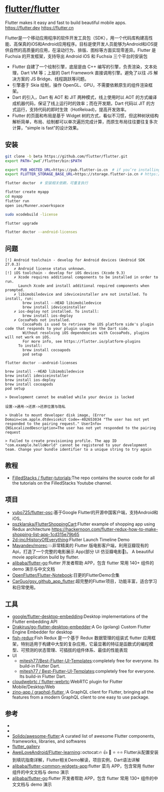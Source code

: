 # [flutter/flutter](https://github.com/flutter/flutter)

Flutter makes it easy and fast to build beautiful mobile apps. https://flutter.dev https://flutter.cn

Flutter是一个移动应用程序的软件开发工具包（SDK），用一个代码库构建高性能、高保真的iOS和Android应用程序。目标是使开发人员能够为Android和iOS提供自然的高质量的应用，在滚动行为、排版、图标等方面实现零差异。Flutter 是 Fuchsia 的开发框架，支持导出 Android iOS 和 Fuchsia 三个平台的安装包

* Flutter 自建了一个绘制引擎，底层是由 C++ 编写的引擎，负责渲染，文本处理，Dart VM 等；上层的 Dart Framework 直接调用引擎。避免了以往 JS 解决方案的 JS Bridge、线程跳跃等问题。
* 引擎基于 Skia 绘制，操作 OpenGL、GPU，不需要依赖原生的组件渲染框架。
* Dart 的引入，Dart 有 AOT 和 JIT 两种模式，线上使用时以 AOT 的方式编译成机器代码，保证了线上运行时的效率；而在开发期，Dart 代码以 JIT 的方式运行，支持代码的即时生效（HotReload)，提高开发效率。
* Flutter 的页面和布局是基于 Widget 树的方式，看似不习惯，但这种树状结构解析简单，布局、绘制都可以单次遍历完成计算，而原生布局往往要往复多次计算，“simple is fast”的设计效果。

## 安装

```sh
git clone -b beta https://github.com/flutter/flutter.git
export PATH=`pwd`/flutter/bin:$PATH

export PUB_HOSTED_URL=https://pub.flutter-io.cn  # if you’re installing or using Flutter in China, it may be helpful to use a trustworthy local mirror site that hosts Flutter’s dependencies. https://dart-pub.mirrors.sjtug.sjtu.edu.cn/
export FLUTTER_STORAGE_BASE_URL=https://storage.flutter-io.cn # https://mirrors.sjtug.sjtu.edu.cn/

flutter doctor  # 安装相关依赖，可重复执行

flutter create myapp
cd myapp
flutter run
open ios/Runner.xcworkspace

sudo xcodebuild -license

flutter upgrade

flutter doctor --android-licenses
```

## 问题

```
[!] Android toolchain - develop for Android devices (Android SDK 27.0.3)
    ✗ Android license status unknown.
[!] iOS toolchain - develop for iOS devices (Xcode 9.3)
    ✗ Xcode requires additional components to be installed in order to run.
      Launch Xcode and install additional required components when prompted.
    ✗ libimobiledevice and ideviceinstaller are not installed. To install, run:
        brew install --HEAD libimobiledevice
        brew install ideviceinstaller
    ✗ ios-deploy not installed. To install:
        brew install ios-deploy
    ✗ CocoaPods not installed.
        CocoaPods is used to retrieve the iOS platform side's plugin code that responds to your plugin usage on the Dart side.
        Without resolving iOS dependencies with CocoaPods, plugins will not work on iOS.
        For more info, see https://flutter.io/platform-plugins
      To install:
        brew install cocoapods
        pod setup

flutter doctor --android-licenses

brew install --HEAD libimobiledevice
brew install ideviceinstaller
brew install ios-deploy
brew install cocoapods
pod setup

> Development cannot be enabled while your device is locked

设置->通用->还原->还原位置与隐私

> Unable to mount developer disk image, (Error Domain=com.apple.dtdevicekit Code=-402653034 "The user has not yet responded to the pairing request." UserInfo={NSLocalizedDescription=The user has not yet responded to the pairing request

> Failed to create provisioning profile. The app ID "com.example.helloWorld" cannot be registered to your development team. Change your bundle identifier to a unique string to try again
```

## 教程

* [FilledStacks / flutter-tutorials](https://github.com/FilledStacks/flutter-tutorials):The repo contains the source code for all the tutorials on the FilledStacks Youtube channel.

## 项目

* [yubo725/flutter-osc](https://github.com/yubo725/flutter-osc):基于Google Flutter的开源中国客户端，支持Android和iOS。
* [pszklarska/FlutterShoppingCart](https://github.com/pszklarska/FlutterShoppingCart):Flutter example of shopping app using Redux architecture https://hackernoon.com/flutter-redux-how-to-make-shopping-list-app-1cd315e79b65
* [2d-inc/HistoryOfEverything](https://github.com/2d-inc/HistoryOfEverything):Flutter Launch Timeline Demo
* [Mayandev/morec](https://github.com/Mayandev/morec):💥非常精美的 Flutter 版电影客户端，利用豆瓣现有的 Api，打造了一个完整的电影展示 App(部分 UI 仿豆瓣电影🎥)。 A beautiful movie application build by flutter.
* [alibaba/flutter-go](https://github.com/alibaba/flutter-go):flutter 开发者帮助 APP，包含 flutter 常用 140+ 组件的demo 演示与中文文档
* [OpenFlutter/Flutter-Notebook](https://github.com/OpenFlutter/Flutter-Notebook):日更的FlutterDemo合集
* [CarGuo/gsy_github_app_flutter](https://github.com/CarGuo/gsy_github_app_flutter):超完整的Flutter项目，功能丰富，适合学习和日常使用。

## 工具

* [google/flutter-desktop-embedding](https://github.com/google/flutter-desktop-embedding):Desktop implementations of the Flutter embedding API
* [Drakirus/go-flutter-desktop-embedder](https://github.com/Drakirus/go-flutter-desktop-embedder):A Go (golang) Custom Flutter Engine Embedder for desktop
* [fish-redux](https://github.com/alibaba/fish-redux):Fish Redux 是一个基于 Redux 数据管理的组装式 flutter 应用框架，特别适用于构建中大型的复杂应用，它最显著的特征是函数式的编程模型、可预测的状态管理、可插拔的组件体系、最佳的性能表现
* UI
    - [mitesh77/Best-Flutter-UI-Templates](https://github.com/mitesh77/Best-Flutter-UI-Templates):completely free for everyone. Its build-in Flutter Dart.
    - [mitesh77 / Best-Flutter-UI-Templates](https://github.com/mitesh77/Best-Flutter-UI-Templates):completely free for everyone. Its build-in Flutter Dart.
* [cloudwebrtc / flutter-webrtc](https://github.com/cloudwebrtc/flutter-webrtc):WebRTC plugin for Flutter Mobile/Desktop/Web
* [ zino-app / graphql-flutter ](https://github.com/zino-app/graphql-flutter):A GraphQL client for Flutter, bringing all the features from a modern GraphQL client to one easy to use package.

## 参考

* [](https://flutter.dev/docs/cookbook)
* [](https://flutter.dev/docs/get-started/codelab)
* [Solido/awesome-flutter](https://github.com/Solido/awesome-flutters):A curated list of awesome Flutter components, frameworks, libraries, and softwares
* [flutter_gallery](https://github.com/flutter/flutter/tree/master/examples/flutter_gallery)
* [AweiLoveAndroid/Flutter-learning](https://github.com/AweiLoveAndroid/Flutter-learning)::octocat:🔥 👍 🌟 ⭐️ ⭐️⭐️ Flutter从配置安装到填坑指南详解，Flutter相关Demo解读，项目实例，Dart语法详解
* [alibaba/flutter-common-widgets-app](https://github.com/alibaba/flutter-common-widgets-app):flutter 菜鸟 APP，包含常用 flutter 组件的中文文档与 demo 演示
* [alibaba/flutter-go](https://github.com/alibaba/flutter-go):flutter 开发者帮助 APP，包含 flutter 常用 130+ 组件的中文文档与 demo 演示
